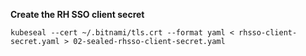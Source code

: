 __Create the RH SSO client secret__

`kubeseal --cert ~/.bitnami/tls.crt --format yaml < rhsso-client-secret.yaml > 02-sealed-rhsso-client-secret.yaml`